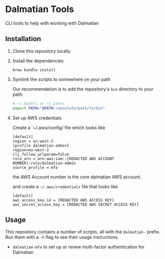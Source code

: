 # Dalmatian Tools

CLI tools to help with working with Dalmatian

## Installation

1. Clone this repository locally

1. Install the dependencies

   ```
   brew bundle install
   ```

1. Symlink the scripts to somewhere on your path

   Our recommendation is to add the repository's `bin` directory to your path:

   ```bash
   # ~/.bashrc or ~/.zshrc
   export PATH="$PATH:/absolute/path/to/bin"
   ```

1. Set up AWS credentials

   Create a `~/.aws/config/ file which looks like

   ```
   [default]
   region = eu-west-2
   [profile dalmatian-admin]
   region=eu-west-2
   cli_follow_urlparam=false
   role_arn = arn:aws:iam::[REDACTED AWS ACCOUNT NUMBER]:role/dalmatian-admin
   source_profile = mfa
   ```

   the AWS Account number is the core dalmatian AWS account.

   and create a `~/.aws/credentials` file that looks like

   ```
   [default]
   aws_access_key_id = [REDACTED AWS ACCESS KEY]
   aws_secret_access_key = [REDACTED AWS SECRET ACCESS KEY]
   ```

## Usage

This repository contains a number of scripts, all with the `dalmatian-` prefix.
Run them with a `-h` flag to see their usage instructions.

- `dalmatian-mfa` to set up or renew multi-factor authentication for Dalmatian
